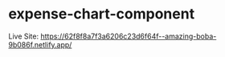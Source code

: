# expense-chart-component

Live Site: https://62f8f8a7f3a6206c23d6f64f--amazing-boba-9b086f.netlify.app/
